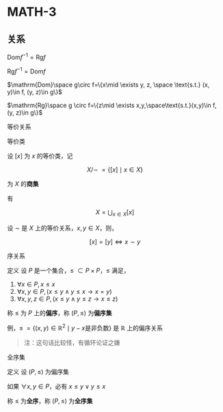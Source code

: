 # MATH-3

## 关系

$\mathrm{Dom}f^{-1}=\mathrm{Rg}f$ 

$\mathrm{Rg}f^{-1}=\mathrm{Dom}f$

$\mathrm{Dom}\space g\circ f=\{x\mid \exists y, z, \space \text{s.t.} (x, y)\in f, (y, z)\in g\}$

$\mathrm{Rg}\space g \circ f=\{z\mid \exists x,y,\space\text{s.t.}(x,y)\in f, (y, z)\in g\}$

等价关系

等价类

设 $[x]$ 为 $x$ 的等价类，记

$$
X/\sim\;=\{[x]\mid x\in X\}
$$

为 $X$ 的**商集**

有

$$
X=\bigcup _{x\in X} [x]
$$

设 $\sim$ 是 $X$ 上的等价关系，$x,y\in X$，则，

$$
[x]=[y]\Longleftrightarrow x \sim y
$$

序关系

定义 设 $P$ 是一个集合，$\le \; \subset P \times P$，$\le$ 满足，

1. $\forall x \in P, x \le x$
2. $\forall x, y\in P, (x\le y \wedge y\le x \to x=y)$
3. $\forall x, y, z \in P, (x\le y \wedge y \le z \to x \le z)$

称 $\le$ 为 $P$ 上的**偏序**，称 $(P, \le)$ 为**偏序集**

例，$\le\; = \{(x, y)\in \mathbb{R} ^2 \mid y-x\text{是非负数}\}$ 是 $\mathbb{R}$ 上的偏序关系

> 注：这句话比较怪，有循环论证之嫌

全序集

定义 设 $(P, \le)$ 为偏序集

如果 $\forall x, y \in P$，必有 $x\le y \vee y \le x$

称 $\le$ 为**全序**，称 $(P, \le)$ 为**全序集**
